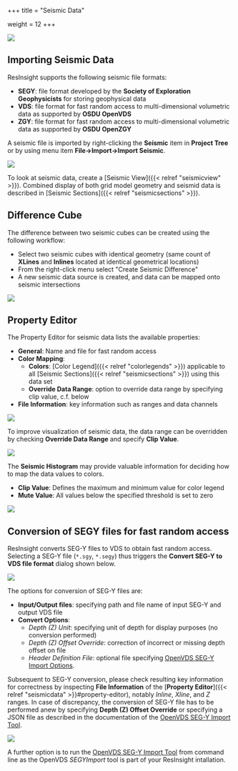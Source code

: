 +++
title = "Seismic Data"

weight = 12
+++

![](/images/import/SeismicHeaderImage.png)

## Importing Seismic Data 
ResInsight supports the following seismic file formats:

- **SEGY**: file format developed by the **Society of Exploration Geophysicists** for storing geophysical data
- **VDS**: file format for fast random access to multi-dimensional volumetric data as supported by **OSDU OpenVDS**
- **ZGY**: file format for fast random access to multi-dimensional volumetric data as supported by **OSDU OpenZGY**

A seismic file is imported by right-clicking the **Seismic** item in **Project Tree** or by using menu item **File->Import->Import Seismic**. 

![](/images/import/SeismicImport.png)

To look at seismic data, create a [Seismic View]({{< relref "seismicview" >}}). Combined display of both grid model geometry and seismid data is  described in [Seismic Sections]({{< relref "seismicsections" >}}).

## Difference Cube
The difference between two seismic cubes can be created using the following workflow:
- Select two seismic cubes with identical geometry (same count of **XLines** and **Inlines** located at identical geometrical locations)
- From the right-click menu select "Create Seismic Difference"
- A new seismic data source is created, and data can be mapped onto seismic intersections

![](/images/import/SeismicCreateDifference.png)


## Property Editor
The Property Editor for seismic data lists the available properties:
- **General**: Name and file for fast random access
- **Color Mapping**: 
  - **Colors**: [Color Legend]({{< relref "colorlegends" >}}) applicable to all [Seismic Sections]({{< relref "seismicsections" >}}) using this data set 
  - **Override Data Range**: option to override data range by specifying clip value, c.f. below
- **File Information**: key information such as ranges and data channels 

![](/images/import/SeismicPropertyEditor.png)

To improve visualization of seismic data, the data range can be overridden by checking **Override Data Range** and specify **Clip Value**.

![](/images/import/SeismicOverrideDataRange.png)

The **Seismic Histogram** may provide valuable information for deciding how to map the data values to colors.
- **Clip Value**: Defines the maximum and minimum value for color legend
- **Mute Value**: All values below the specified threshold is set to zero

![](/images/import/SeismicHistogram.png)


## Conversion of SEGY files for fast random access
ResInsight converts SEG-Y files to VDS to obtain fast random access.
Selecting a SEG-Y file (`*.sgy`, `*.segy`) thus triggers the **Convert SEG-Y to VDS file format** dialog shown below.

![](/images/import/SeismicConvertSEGYtoVDS.png)

The options for conversion of SEG-Y files are:

- **Input/Output files**: specifying path and file name of input SEG-Y and output VDS file
- **Convert Options**: 
  - *Depth (Z) Unit*: specifying unit of depth for display purposes (no conversion performed)
  - *Depth (Z) Offset Override*: correction of incorrect or missing depth offset on file 
  - *Header Definition File*: optional file specifying [OpenVDS SEG-Y Import Options](https://osdu.pages.opengroup.org/platform/domain-data-mgmt-services/seismic/open-vds/tools/SEGYImport/README.html).
  
Subsequent to SEG-Y conversion, please check resulting key information for correctness by inspecting **File Information** of the [**Property Editor**]({{< relref "seismicdata" >}}#property-editor), notably *Inline*, *Xline*, and *Z* ranges.
In case of discrepancy, the conversion of SEG-Y file has to be performed anew by specifying **Depth (Z) Offset Override** or specifying a JSON file as described in the documentation of the [OpenVDS SEG-Y Import Tool](https://osdu.pages.opengroup.org/platform/domain-data-mgmt-services/seismic/open-vds/tools/SEGYImport/README.html).

![](/images/import/SeismicOpenVDSdoc_snip.png)

A further option is to run the [OpenVDS SEG-Y Import Tool](https://osdu.pages.opengroup.org/platform/domain-data-mgmt-services/seismic/open-vds/tools/SEGYImport/README.html) from command line as the OpenVDS *SEGYImport* tool is part of your ResInsight intallation.






